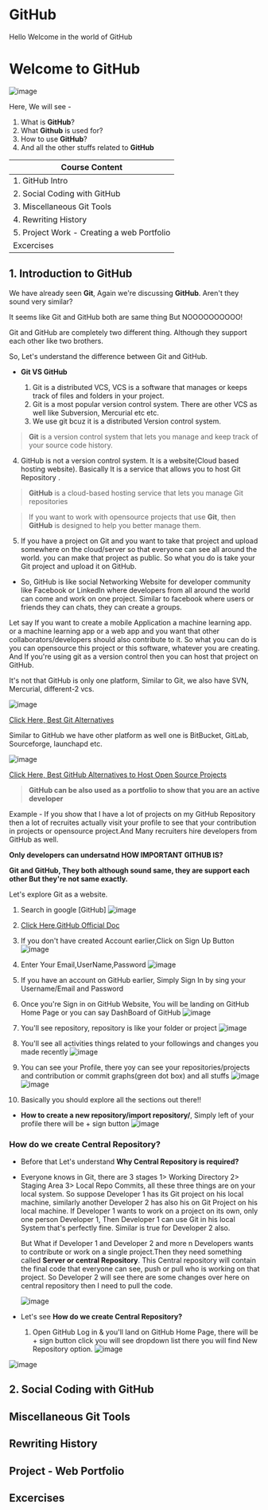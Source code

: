 # GitHub

Hello Welcome in the world of GitHub

 # Welcome to GitHub

![image](https://github.com/user-attachments/assets/140e93c8-c38d-452f-9806-96871cfa3957)

Here, We will see - 
1. What is **GitHub**?
2. What **Github** is used for?
3. How to use **GitHub**?
4. And all the other stuffs related to **GitHub**


| **Course Content**|
|--------------|
| 1. GitHub Intro |
| 2. Social Coding with GitHub|
| 3. Miscellaneous Git Tools|
| 4. Rewriting History |
| 5. Project Work - Creating a web Portfolio |
|    Excercises|

## 1. Introduction to GitHub
We have already seen **Git**, Again we're discussing **GitHub**. Aren't they sound very similar?

It seems like Git and GitHub both are same thing But NOOOOOOOOOO!

Git and GitHub are completely two different thing. Although they support each other like two brothers.

So, Let's understand the difference between Git and GitHub.

- **Git VS GitHub**

  1. Git is a distributed VCS, VCS is a software that manages or keeps  track of files and folders in your project.
  2. Git is a most popular version control system. There are other VCS as well like Subversion, Mercurial etc etc.
  3. We use git bcuz it is a distributed Version control system.
  
> **Git** is a version control system that lets you manage and keep track of your source code history.

  4. GitHub is not a version control system. It is a website(Cloud based hosting website). Basically It is a service that allows you to host Git Repository .

> **GitHub** is a cloud-based hosting service that lets you manage Git repositories
    
> If you want to work with opensource projects that use **Git**, then **GitHub** is designed to help you better manage them.
 
  5. If you have a project on Git and you want to take that project and upload somewhere on the cloud/server so that everyone can see all around the world. you can make that project as public. So what you do is take your Git project and upload it on GitHub.
  
  - So, GitHub is like social Networking Website for developer community like Facebook or LinkedIn where developers from all around the world can come and work on one project. Similar to facebook where users or friends they can chats, they can create a groups.

Let say If you want to create a mobile Application a machine learning app. or a machine learning app or a web app and you want that other collaborators/developers should also contribute to it. So what you can do is you can opensource this project or this software, whatever you are creating. And If you're using git as a version control then you can host that project on GitHub.

It's not that GitHub is only one platform, Similar to Git, we also have SVN, Mercurial, different-2 vcs. 

![image](https://github.com/user-attachments/assets/c35e8491-9c7d-437a-9e97-aa1c5a515254)

[Click Here, Best Git Alternatives](https://thectoclub.com/tools/best-git-alternatives/)

Similar to GitHub we have other platform as well one is BitBucket, GitLab, Sourceforge, launchapd etc.

![image](https://github.com/user-attachments/assets/cfae1505-7365-4d14-814b-88d45791f867)

[Click Here, Best GitHub Alternatives to Host Open Source Projects](https://www.tecmint.com/github-alternatives-to-host-open-source-projects/)

> **GitHub can be also used as a portfolio to show that you are an active developer**

Example - If you show that I have a lot of projects on my GitHub Repository then a lot of recruites actually visit your profile to see that your contribution in projects or opensource project.And Many recruiters hire developers from GitHub as well.

**Only developers can undersatnd HOW IMPORTANT GITHUB IS?**

**Git and GitHub, They both although sound same, they are support each other But they're not same exactly.**


Let's explore Git as a website.
1. Search in google [GitHub]
 ![image](https://github.com/user-attachments/assets/7deb0458-457c-44e5-8047-a483e1ab1008)

2. [Click Here,GitHub Official Doc](https://docs.github.com/en/get-started/start-your-journey/about-github-and-git)
3. If you don't have created Account earlier,Click on Sign Up Button
   ![image](https://github.com/user-attachments/assets/5e092107-437d-4ceb-84a1-0927e3b2794f)
4. Enter Your Email,UserName,Password
   ![image](https://github.com/user-attachments/assets/fa1dfa41-594e-41dc-8546-40e723891abc)
5. If you have an account on GitHub earlier, Simply Sign In by sing your Username/Email and Password
6. Once you're Sign in on GitHub Website, You will be landing on GitHub Home Page or you can say DashBoard of GitHub
   ![image](https://github.com/user-attachments/assets/891bfd57-e18c-4639-b2bd-667bc72138d1)

7. You'll see repository, repository is like your folder or project
   ![image](https://github.com/user-attachments/assets/ae0087d3-5b7b-475d-8ffd-ded1260700f4)
8. You'll see all activities things related to your followings and changes you made recently
   ![image](https://github.com/user-attachments/assets/5901c89e-235c-41ff-bb9e-31983b0d75a7)
9. You can see your Profile, there yoy can see your repositories/projects and contribution or commit graphs(green dot box) and all stuffs
    ![image](https://github.com/user-attachments/assets/3bc6f138-65fd-49de-ab88-2ab2d318937a)
    ![image](https://github.com/user-attachments/assets/d37d8e5f-c465-4437-9d54-a981771ad1e6)

10. Basically you should explore all the sections out there!!

- **How to create a new repository/import repository/**, Simply left of your profile there will be + sign button
  ![image](https://github.com/user-attachments/assets/5ce68d23-3299-4b18-8e63-73b4d3c73ffb)

### How do we create Central Repository?
- Before that Let's understand **Why Central Repository is required?**
- Everyone knows in Git, there are 3 stages 1> Working Directory 2> Staging Area 3> Local Repo Commits, all these three things are on your local system.
  So suppose Developer 1 has its Git project on his local machine, similarly another Developer 2 has also his on Git Project on his local machine.
  If Developer 1 wants to work on a project on its own, only one person Developer 1, Then Developer 1 can use Git in his local System that's perfectly fine. Similar is true for Developer 2 also.

  But What if Developer 1 and Developer 2 and more n Developers wants to contribute or work on a single project.Then they need something called **Server or central Repository**.
  This Central repository will contain the final code that everyone can see, push or pull who is working on that project.
  So Developer 2 will see there are some changes over here on central repository then I need to pull the code.
  
  ![image](https://github.com/user-attachments/assets/b38ce7a4-03ad-4c51-9294-2f942f5f00ac)

 - Let's see **How do we create Central Repository?**
   1. Open GitHub Log in & you'll land on GitHub Home Page, there will be + sign button click you will see dropdown list there you will find New Repository option.
      ![image](https://github.com/user-attachments/assets/f54bda06-4800-4178-81c4-7968b18311b3)

  ![image](https://github.com/user-attachments/assets/2f768d52-f715-4a52-b53b-9fcb487009ee)


   
  
  


## 2. Social Coding with GitHub

## Miscellaneous Git Tools

## Rewriting History

## Project - Web Portfolio

## Excercises


